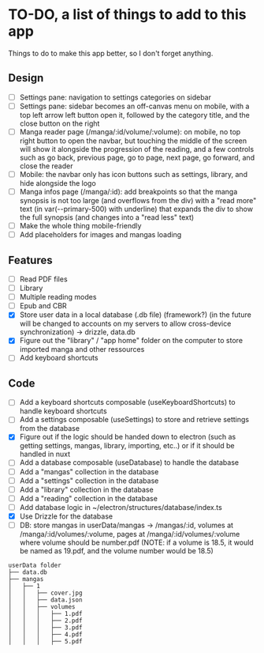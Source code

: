 # TO-DO, a list of things to add to this app

Things to do to make this app better, so I don't forget anything.

## Design

- [ ] Settings pane: navigation to settings categories on sidebar
- [ ] Settings pane: sidebar becomes an off-canvas menu on mobile, with a top left arrow left button open it, followed by the category title, and the close button on the right
- [ ] Manga reader page (/manga/:id/volume/:volume): on mobile, no top right button to open the navbar, but touching the middle of the screen will show it alongside the progression of the reading, and a few controls such as go back, previous page, go to page, next page, go forward, and close the reader
- [ ] Mobile: the navbar only has icon buttons such as settings, library, and hide alongside the logo
- [ ] Manga infos page (/manga/:id): add breakpoints so that the manga synopsis is not too large (and overflows from the div) with a "read more" text (in var(--primary-500) with underline) that expands the div to show the full synopsis (and changes into a "read less" text)
- [ ] Make the whole thing mobile-friendly
- [ ] Add placeholders for images and mangas loading

## Features

- [ ] Read PDF files
- [ ] Library
- [ ] Multiple reading modes
- [ ] Epub and CBR
- [x] Store user data in a local database (.db file) (framework?) (in the future will be changed to accounts on my servers to allow cross-device synchronization) -> drizzle, data.db
- [x] Figure out the "library" / "app home" folder on the computer to store imported manga and other ressources
- [ ] Add keyboard shortcuts

## Code

- [ ] Add a keyboard shortcuts composable (useKeyboardShortcuts) to handle keyboard shortcuts
- [ ] Add a settings composable (useSettings) to store and retrieve settings from the database
- [x] Figure out if the logic should be handed down to electron (such as getting settings, mangas, library, importing, etc..) or if it should be handled in nuxt
- [ ] Add a database composable (useDatabase) to handle the database
- [ ] Add a "mangas" collection in the database
- [ ] Add a "settings" collection in the database
- [ ] Add a "library" collection in the database
- [ ] Add a "reading" collection in the database
- [ ] Add database logic in ~/electron/structures/database/index.ts
- [x] Use Drizzle for the database
- [ ] DB: store mangas in userData/mangas -> /mangas/:id, volumes at /manga/:id/volumes/:volume, pages at /manga/:id/volumes/:volume where volume should be number.pdf (NOTE: if a volume is 18.5, it would be named as 19.pdf, and the volume number would be 18.5)

```
userData folder
├── data.db
├── mangas
│   ├── 1
│   │   ├── cover.jpg
│   │   ├── data.json
│   │   ├── volumes
│   │   │   ├── 1.pdf
│   │   │   ├── 2.pdf
│   │   │   ├── 3.pdf
│   │   │   ├── 4.pdf
│   │   │   ├── 5.pdf
```
